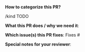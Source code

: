 **How to categorize this PR?**
<!--
Please select the kind of this pull request, e.g.:
/kind enhancement

Tide will not merge your PR, if it is missing a `kind/*` label.
"/kind" identifiers:    api-change|bug|cleanup|discussion|enhancement|epic|impediment|poc|post-mortem|question|regression|task|technical-debt|test
-->
/kind TODO

**What this PR does / why we need it**:

**Which issue(s) this PR fixes**:
Fixes #

**Special notes for your reviewer**:
